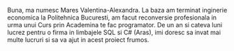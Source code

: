 Buna, ma numesc Mares Valentina-Alexandra.
La baza am terminat inginerie economica la Politehnica Bucuresti, am facut reconversie profesionala in urma unui Curs prin Academina te fac programator.
De un an si cateva luni lucrez pentru o firma in limbajele SQL si C# (Aras), imi doresc sa invat mai multe lucruri si sa va ajut in acest proiect frumos. 
